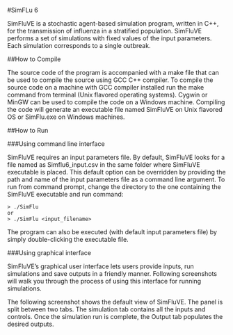 #SimFLu 6

SimFluVE is a stochastic agent-based simulation program, written in C++, for the transmission of influenza in a stratified population. 
SimFluVE performs a set of simulations with fixed values of the input parameters.  Each simulation corresponds to a single outbreak.

##How to Compile

The source code of the program is accompanied with a make file that can be used to compile the source using GCC C++ compiler.  To compile the source code on a machine with GCC compiler installed run the make command from terminal (Unix flavored operating systems). Cygwin or MinGW can be used to compile the code on a Windows machine. Compiling the code will generate an executable file named SimFluVE on Unix flavored OS or SimFlu.exe on Windows machines.

##How to Run

###Using command line interface

SimFluVE requires an input parameters file. By default, SimFluVE looks for a file named as Simflu6_input.csv in the same folder where SimFluVE executable is placed. This default option can be overridden by providing the path and name of the input parameters file as a command line argument. 
To run from command prompt, change the directory to the one containing the SimFluVE executable and run command:

```
> ./SimFlu
or 
> ./SimFlu <input_filename>
```

The program can also be executed (with default input parameters file) by simply double-clicking the executable file. 

###Using graphical interface

SimFluVE’s graphical user interface lets users provide inputs, run simulations and save outputs in a friendly manner. Following screenshots will walk you through the process of using this interface for running simulations.
 
The following screenshot shows the default view of SimFluVE. The panel is split between two tabs. The simulation tab contains all the inputs and controls. Once the simulation run is complete, the Output tab populates the desired outputs. 
